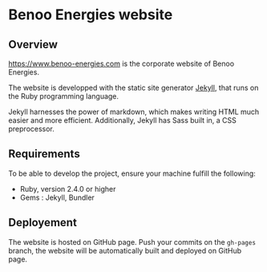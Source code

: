 # Benoo Energies website

## Overview
https://www.benoo-energies.com is the corporate website of Benoo Energies.

The website is developped with the static site generator [Jekyll](https://jekyllrb.com/), that runs on the Ruby programming language.

Jekyll harnesses the power of markdown, which makes writing HTML much easier and more efficient. Additionally, Jekyll has Sass built in, a CSS preprocessor.

## Requirements
To be able to develop the project, ensure your machine fulfill the following:
* Ruby, version 2.4.0 or higher
* Gems : Jekyll, Bundler

## Deployement
The website is hosted on GitHub page. Push your commits on the ```gh-pages``` branch, the website will be automatically built and deployed on GitHub page.
